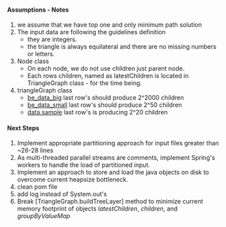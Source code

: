 #### Assumptions - Notes

1. we assume that we have top one and only minimum path solution
1. The input data are following the guidelines definition
    * they are integers.
    * the triangle is always equilateral and there are no missing numbers or letters. 
1. Node class
    * On each node, we do not use children just parent node.
    * Each rows children, named as latestChildren is located in TriangleGraph class - for the time being.
1. triangleGraph class
    * [be_data_big](./be_data_big.txt) last row's should produce 2^2000 children
    * [be_data_small](./be_data_small.txt) last row's should produce 2^50 children
    * [data.sample](./data.sample.txt) last row's is producing 2^20 children
    
#### Next Steps
1. Implement appropriate partitioning approach for input files greater than ~26-28 lines 
1. As multi-threaded parallel streams are comments, implement Spring's workers to handle the load of partitioned input.
1. Implement an approach to store and load the java objects on disk to overcome current heapsize bottleneck.  
1. clean pom file
1. add log instead of System.out's
1. Break [TriangleGraph.buildTreeLayer] method to minimize current memory footprint of objects *latestChildren*, *children*, and *groupByValueMap*
